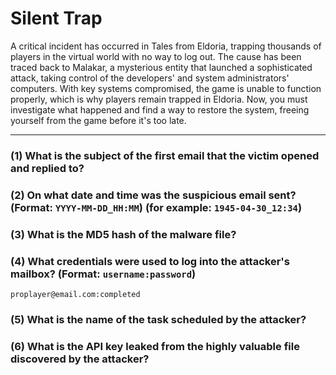 # Silent Trap

A critical incident has occurred in Tales from Eldoria, trapping thousands of players in the virtual world with no way to log out. The cause has been traced back to Malakar, a mysterious entity that launched a sophisticated attack, taking control of the developers' and system administrators' computers. With key systems compromised, the game is unable to function properly, which is why players remain trapped in Eldoria. Now, you must investigate what happened and find a way to restore the system, freeing yourself from the game before it's too late.

-----

### (1) What is the subject of the first email that the victim opened and replied to?



### (2) On what date and time was the suspicious email sent? (Format: `YYYY-MM-DD_HH:MM`) (for example: `1945-04-30_12:34`)




### (3) What is the MD5 hash of the malware file?




### (4) What credentials were used to log into the attacker's mailbox? (Format: `username:password`)

```
proplayer@email.com:completed
```

### (5) What is the name of the task scheduled by the attacker?



### (6) What is the API key leaked from the highly valuable file discovered by the attacker?